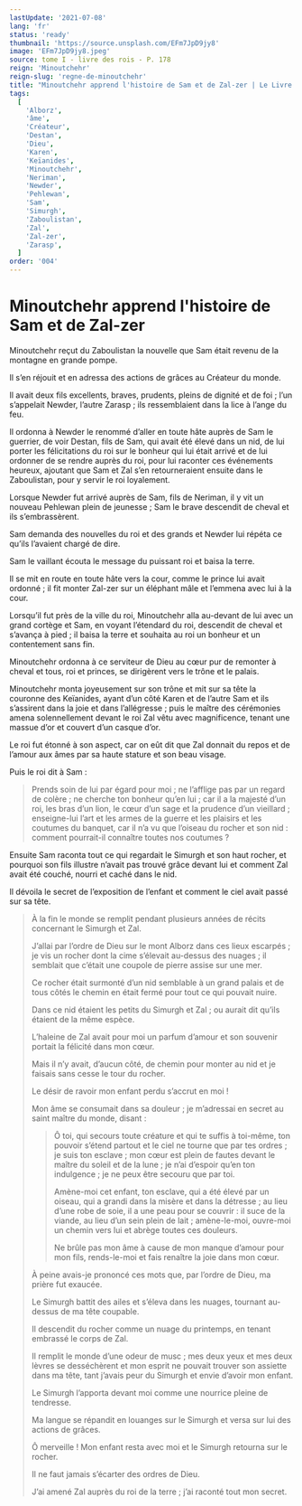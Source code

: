 ```yaml
---
lastUpdate: '2021-07-08'
lang: 'fr'
status: 'ready'
thumbnail: 'https://source.unsplash.com/EFm7JpD9jy8'
image: 'EFm7JpD9jy8.jpeg'
source: tome I - livre des rois - P. 178
reign: 'Minoutchehr'
reign-slug: 'regne-de-minoutchehr'
title: "Minoutchehr apprend l'histoire de Sam et de Zal-zer | Le Livre des Rois | Shâhnâmeh"
tags:
  [
    'Alborz',
    'âme',
    'Créateur',
    'Destan',
    'Dieu',
    'Karen',
    'Keïanides',
    'Minoutchehr',
    'Neriman',
    'Newder',
    'Pehlewan',
    'Sam',
    'Simurgh',
    'Zaboulistan',
    'Zal',
    'Zal-zer',
    'Zarasp',
  ]
order: '004'
---
```


<!-- LTeX: language=fr -->

# Minoutchehr apprend l'histoire de Sam et de Zal-zer

Minoutchehr reçut du Zaboulistan la nouvelle que Sam était revenu de la montagne en grande pompe.

Il s’en réjouit et en adressa des actions de grâces au Créateur du monde.

Il avait deux fils excellents, braves, prudents, pleins de dignité et de foi ; l’un s’appelait Newder, l’autre Zarasp ; ils ressemblaient dans la lice à l’ange du feu.

Il ordonna à Newder le renommé d’aller en toute hâte auprès de Sam le guerrier, de voir Destan, fils de Sam, qui avait été élevé dans un nid, de lui porter les félicitations du roi sur le bonheur qui lui était arrivé et de lui ordonner de se rendre auprès du roi, pour lui raconter ces événements heureux, ajoutant que Sam et Zal s’en retourneraient ensuite dans le Zaboulistan, pour y servir le roi loyalement.

Lorsque Newder fut arrivé auprès de Sam, fils de Neriman, il y vit un nouveau Pehlewan plein de jeunesse ; Sam le brave descendit de cheval et ils s’embrassèrent.

Sam demanda des nouvelles du roi et des grands et Newder lui répéta ce qu’ils l’avaient chargé de dire.

Sam le vaillant écouta le message du puissant roi et baisa la terre.

Il se mit en route en toute hâte vers la cour, comme le prince lui avait ordonné ; il fit monter Zal-zer sur un éléphant mâle et l’emmena avec lui à la cour.

Lorsqu’il fut près de la ville du roi, Minoutchehr alla au-devant de lui avec un grand cortège et Sam, en voyant l’étendard du roi, descendit de cheval et s’avança à pied ; il baisa la terre et souhaita au roi un bonheur et un contentement sans fin.

Minoutchehr ordonna à ce serviteur de Dieu au cœur pur de remonter à cheval et tous, roi et princes, se dirigèrent vers le trône et le palais.

Minoutchehr monta joyeusement sur son trône et mit sur sa tête la couronne des Keïanides, ayant d’un côté Karen et de l’autre Sam et ils s’assirent dans la joie et dans l’allégresse ; puis le maître des cérémonies amena solennellement devant le roi Zal vêtu avec magnificence, tenant une massue d’or et couvert d’un casque d’or.

Le roi fut étonné à son aspect, car on eût dit que Zal donnait du repos et de l’amour aux âmes par sa haute stature et son beau visage.

Puis le roi dit à Sam :

> Prends soin de lui par égard pour moi ; ne l’afflige pas par un regard de colère ; ne cherche ton bonheur qu’en lui ; car il a la majesté d’un roi, les bras d’un lion, le cœur d’un sage et la prudence d’un vieillard ; enseigne-lui l’art et les armes de la guerre et les plaisirs et les coutumes du banquet, car il n’a vu que l’oiseau du rocher et son nid : comment pourrait-il connaître toutes nos coutumes ?

Ensuite Sam raconta tout ce qui regardait le Simurgh et son haut rocher, et pourquoi son fils illustre n’avait pas trouvé grâce devant lui et comment Zal avait été couché, nourri et caché dans le nid.

Il dévoila le secret de l’exposition de l’enfant et comment le ciel avait passé sur sa tête.

> À la fin le monde se remplit pendant plusieurs années de récits concernant le Simurgh et Zal.
>
> J’allai par l’ordre de Dieu sur le mont Alborz dans ces lieux escarpés ; je vis un rocher dont la cime s’élevait au-dessus des nuages ; il semblait que c’était une coupole de pierre assise sur une mer.
>
> Ce rocher était surmonté d’un nid semblable à un grand palais et de tous côtés le chemin en était fermé pour tout ce qui pouvait nuire.
>
> Dans ce nid étaient les petits du Simurgh et Zal ; ou aurait dit qu’ils étaient de la même espèce.
>
> L’haleine de Zal avait pour moi un parfum d’amour et son souvenir portait la félicité dans mon cœur.
>
> Mais il n’y avait, d’aucun côté, de chemin pour monter au nid et je faisais sans cesse le tour du rocher.
>
> Le désir de ravoir mon enfant perdu s’accrut en moi !
>
> Mon âme se consumait dans sa douleur ; je m’adressai en secret au saint maître du monde, disant :
>
> > Ô toi, qui secours toute créature et qui te suffis à toi-même, ton pouvoir s’étend partout et le ciel ne tourne que par tes ordres ; je suis ton esclave ; mon cœur est plein de fautes devant le maître du soleil et de la lune ; je n’ai d’espoir qu’en ton indulgence ; je ne peux être secouru que par toi.
> >
> > Amène-moi cet enfant, ton esclave, qui a été élevé par un oiseau, qui a grandi dans la misère et dans la détresse ; au lieu d’une robe de soie, il a une peau pour se couvrir : il suce de la viande, au lieu d’un sein plein de lait ; amène-le-moi, ouvre-moi un chemin vers lui et abrège toutes ces douleurs.
> >
> > Ne brûle pas mon âme à cause de mon manque d’amour pour mon fils, rends-le-moi et fais renaître la joie dans mon cœur.
>
> À peine avais-je prononcé ces mots que, par l’ordre de Dieu, ma prière fut exaucée.
>
> Le Simurgh battit des ailes et s’éleva dans les nuages, tournant au-dessus de ma tête coupable.
>
> Il descendit du rocher comme un nuage du printemps, en tenant embrassé le corps de Zal.
>
> Il remplit le monde d’une odeur de musc ; mes deux yeux et mes deux lèvres se desséchèrent et mon esprit ne pouvait trouver son assiette dans ma tête, tant j’avais peur du Simurgh et envie d’avoir mon enfant.
>
> Le Simurgh l’apporta devant moi comme une nourrice pleine de tendresse.
>
> Ma langue se répandit en louanges sur le Simurgh et versa sur lui des actions de grâces.
>
> Ô merveille ! Mon enfant resta avec moi et le Simurgh retourna sur le rocher.
>
> Il ne faut jamais s’écarter des ordres de Dieu.
>
> J’ai amené Zal auprès du roi de la terre ; j’ai raconté tout mon secret.
